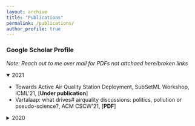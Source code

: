 ```yaml
---
layout: archive
title: "Publications"
permalink: /publications/
author_profile: true
---
```


### <a style="text-decoration:none" href="https://scholar.google.com/citations?user=7LY1_u4AAAAJ&hl=en">Google Scholar Profile</a>

*Note: Reach out to me over mail for PDFs not attchaed here/broken links*

<details open>
<summary>2021</summary>
<ul>
  <li>
    Towards Active Air Quality Station Deployment, SubSetML Workshop, ICML'21, [<b>Under publication</b>]
  </li>

  <li>
    <a style="text-decoration:none" href="https://dl.acm.org/doi/abs/10.1145/3449170">Vartalaap: what drives# airquality discussions: politics, pollution or pseudo-science?, ACM CSCW'21</a>, <a style="text-decoration:none" href="https://github.com/patel-zeel/patel-zeel.github.io/blob/master/_publications/PDFs/vartalaap.pdf">[<b>PDF</b>]</a>
  </li>

</ul>
</details>

<details>
<summary>2020</summary>
<ul>
  <li>
    <a style="text-decoration:none" href="https://dl.acm.org/doi/abs/10.1145/3384419.3430407">Poster: A toolkit for spatial interpolation and sensor placement, ACM SenSys'20</a>, <a style="text-decoration:none" href="../_publications/PDFs/polire.pdf">[<b>PDF</b>]</a>
  </li>

  <li>
    <a style="text-decoration:none" href="https://patel-zeel.github.io/active-learning-visualization">Active Learning: A Visual Tour</a>
  </li>

</ul>
</details>